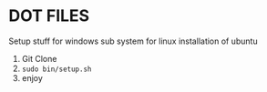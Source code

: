 # DOT FILES

Setup stuff for windows sub system for linux installation of ubuntu

1) Git Clone
1) `sudo bin/setup.sh`
1) enjoy
